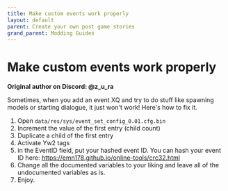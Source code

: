 ```yaml
---
title: Make custom events work properly
layout: default
parent: Create your own post game stories
grand_parent: Modding Guides
---
```


# Make custom events work properly
**Original author on Discord: @z_u_ra**


Sometimes, when you add an event XQ and try to do stuff like spawning models or starting dialogue, it just won't work! Here's how to fix it.

1. Open `data/res/sys/event_set_config_0.01.cfg.bin`
2. Increment the value of the first entry (child count)
3. Duplicate a child of the first entry
4. Activate Yw2 tags
5. in the EventID field, put your hashed event ID. You can hash your event ID here: https://emn178.github.io/online-tools/crc32.html
6. Change all the documented variables to your liking and leave all of the undocumented variables as is.
8.  Enjoy.